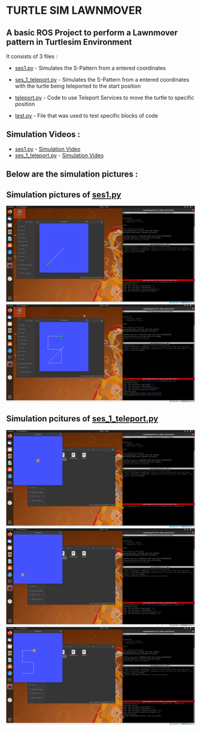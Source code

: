 # TURTLE SIM LAWNMOVER
## A basic ROS Project to perform a Lawnmover pattern in Turtlesim Environment


It consists of 3 files : 

- [ses1.py](https://github.com/Aravind-Adhith/Turtle_Sim_Lawnmover/blob/main/ses/src/ses_1.py) - Simulates the S-Pattern from a entered coordinates

- [ses_1_teleport.py](https://github.com/Aravind-Adhith/Turtle_Sim_Lawnmover/blob/main/ses/src/ses_1_teleport.py) - Simulates the S-Pattern from a entered coordinates with the turtle being teleported to the start position

- [teleport.py](https://github.com/Aravind-Adhith/Turtle_Sim_Lawnmover/blob/main/ses/src/teleport.py) - Code to use Teleport Services to move the turtle to specific position

- [test.py](https://github.com/Aravind-Adhith/Turtle_Sim_Lawnmover/blob/main/ses/src/test.py) - File that was used to test specific blocks of code

## Simulation Videos :

- [ses1.py](https://github.com/Aravind-Adhith/Turtle_Sim_Lawnmover/blob/main/ses/src/ses_1.py) - [Simulation Video](https://bit.ly/SES_1)
- [ses_1_teleport.py](https://github.com/Aravind-Adhith/Turtle_Sim_Lawnmover/blob/main/ses/src/ses_1_teleport.py) - [Simulation Video](https://bit.ly/SES_1_Teleport)

## Below are the simulation pictures :

## Simulation pictures of [ses1.py](https://github.com/Aravind-Adhith/Turtle_Sim_Lawnmover/blob/main/ses/src/ses_1.py)

![1](https://github.com/Aravind-Adhith/Turtle_Sim_Lawnmover/blob/main/Pictures/SES1/1.png)
![2](https://github.com/Aravind-Adhith/Turtle_Sim_Lawnmover/blob/main/Pictures/SES1/2.png)

## Simulation pcitures of [ses_1_teleport.py](https://github.com/Aravind-Adhith/Turtle_Sim_Lawnmover/blob/main/ses/src/ses_1_teleport.py)
![1](https://github.com/Aravind-Adhith/Turtle_Sim_Lawnmover/blob/main/Pictures/SES1-Teleport/1A.png)
![2](https://github.com/Aravind-Adhith/Turtle_Sim_Lawnmover/blob/main/Pictures/SES1-Teleport/2A.png)
![3](https://github.com/Aravind-Adhith/Turtle_Sim_Lawnmover/blob/main/Pictures/SES1-Teleport/3A.png)
